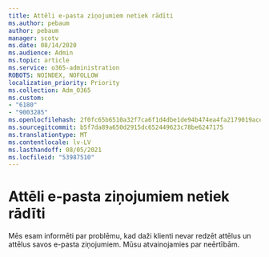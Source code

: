 ```yaml
---
title: Attēli e-pasta ziņojumiem netiek rādīti
ms.author: pebaum
author: pebaum
manager: scotv
ms.date: 08/14/2020
ms.audience: Admin
ms.topic: article
ms.service: o365-administration
ROBOTS: NOINDEX, NOFOLLOW
localization_priority: Priority
ms.collection: Adm_O365
ms.custom:
- "6180"
- "9003285"
ms.openlocfilehash: 2f0fc65b6510a32f7ca6f1d4dbe1de94b474ea4fa2179019ace8ec9f4e080b42
ms.sourcegitcommit: b5f7da89a650d2915dc652449623c78be6247175
ms.translationtype: MT
ms.contentlocale: lv-LV
ms.lasthandoff: 08/05/2021
ms.locfileid: "53987510"
---
```

# <a name="images-not-showing-in-emails"></a>Attēli e-pasta ziņojumiem netiek rādīti

Mēs esam informēti par problēmu, kad daži klienti nevar redzēt attēlus un attēlus savos e-pasta ziņojumiem. Mūsu atvainojamies par neērtībām.
